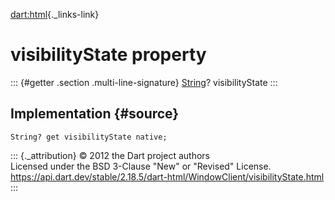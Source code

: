[dart:html](../../dart-html/dart-html-library){._links-link}

visibilityState property
========================

::: {#getter .section .multi-line-signature}
[String](../../dart-core/string-class)? visibilityState
:::

Implementation {#source}
--------------

``` {.language-dart data-language="dart"}
String? get visibilityState native;
```

::: {._attribution}
© 2012 the Dart project authors\
Licensed under the BSD 3-Clause \"New\" or \"Revised\" License.\
<https://api.dart.dev/stable/2.18.5/dart-html/WindowClient/visibilityState.html>
:::
